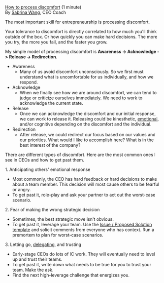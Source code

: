 [How to process discomfort](https://docs.google.com/document/d/1gbvJAD06HDtpYzOyTgOGmtUOH02INTqMM3noq4UhxJo/edit) (1 minute)  
By [Sabrina Wang](https://twitter.com/sabrinawangzq), CEO Coach

The most important skill for entrepreneurship is processing discomfort.

Your tolerance to discomfort is directly correlated to how much you'll think outside of the box. Or how quickly you can make hard decisions. The more you try, the more you fail, and the faster you grow.

My simple model of processing discomfort is **Awareness \-\> Acknowledge \-\> Release \-\> Redirection.**

- Awareness
  - Many of us avoid discomfort unconsciously. So we first must understand what is uncomfortable for us individually, and how we respond.
- Acknowledge
  - When we finally see how we are around discomfort, we can tend to judge or criticize ourselves immediately. We need to work to acknowledge the current state.
- Release
  - Once we can acknowledge the discomfort and our initial response, we can work to release it. Releasing could be kinesthetic, [emotional](https://docs.google.com/document/d/1GAoTba5Hig6Dm2DO3FjKy_KUibLupeXjKqijxYba5LM/edit), and/or cognitive depending on the discomfort and the individual.
- Redirection
  - After release, we could redirect our focus based on our values and our priorities. What would I like to accomplish here? What is in the best interest of the company?

There are different types of discomfort. Here are the most common ones I see in CEOs and how to get past them.

1\. Anticipating others' emotional response

- Most commonly, the CEO has hard feedback or hard decisions to make about a team member. This decision will most cause others to be fearful or angry.
- To get past it, role-play and ask your partner to act out the worst-case scenario.

2\. Fear of making the wrong strategic decision

- Sometimes, the best strategic move isn't obvious.
- To get past it, leverage your team. Use the [Issue / Proposed Solution template](https://docs.google.com/document/d/1jOoTu44L22LG-_DfnTNdscBg2EJ_dSZgTujc5utK4yc/edit#) and solicit comments from everyone who has context. Run a premortem to plan for worst-case scenarios.

3\. Letting go, [delegating](https://docs.google.com/document/d/1NUfzlzl1TaNmEC0M8Ewh4qOh3o5DoJI68kNmU7u-V2k/edit), and trusting

- Early-stage CEOs do lots of IC work. They will eventually need to level up and trust their teams.
- To get past it, write down what needs to be true for you to trust your team. Make the ask.
- Find the next high-leverage challenge that energizes you.
